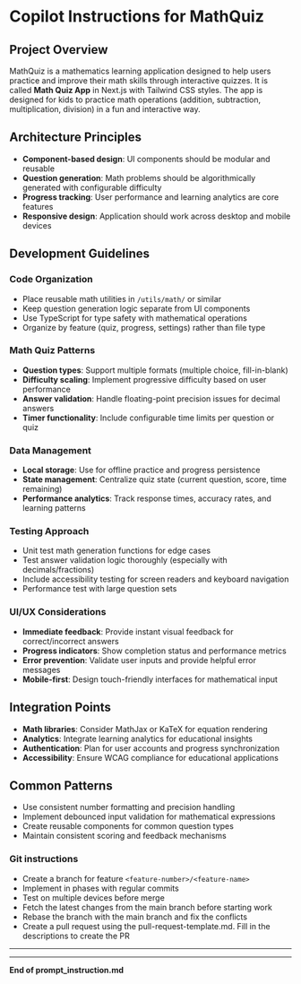 # Copilot Instructions for MathQuiz

## Project Overview
MathQuiz is a mathematics learning application designed to help users practice and improve their math skills through interactive quizzes. It is called **Math Quiz App** in Next.js with Tailwind CSS styles. The app is designed for kids to practice math operations (addition, subtraction, multiplication, division) in a fun and interactive way.


## Architecture Principles
- **Component-based design**: UI components should be modular and reusable
- **Question generation**: Math problems should be algorithmically generated with configurable difficulty
- **Progress tracking**: User performance and learning analytics are core features
- **Responsive design**: Application should work across desktop and mobile devices

## Development Guidelines

### Code Organization
- Place reusable math utilities in `/utils/math/` or similar
- Keep question generation logic separate from UI components
- Use TypeScript for type safety with mathematical operations
- Organize by feature (quiz, progress, settings) rather than file type

### Math Quiz Patterns
- **Question types**: Support multiple formats (multiple choice, fill-in-blank)
- **Difficulty scaling**: Implement progressive difficulty based on user performance
- **Answer validation**: Handle floating-point precision issues for decimal answers
- **Timer functionality**: Include configurable time limits per question or quiz

### Data Management
- **Local storage**: Use for offline practice and progress persistence
- **State management**: Centralize quiz state (current question, score, time remaining)
- **Performance analytics**: Track response times, accuracy rates, and learning patterns

### Testing Approach
- Unit test math generation functions for edge cases
- Test answer validation logic thoroughly (especially with decimals/fractions)
- Include accessibility testing for screen readers and keyboard navigation
- Performance test with large question sets

### UI/UX Considerations
- **Immediate feedback**: Provide instant visual feedback for correct/incorrect answers
- **Progress indicators**: Show completion status and performance metrics
- **Error prevention**: Validate user inputs and provide helpful error messages
- **Mobile-first**: Design touch-friendly interfaces for mathematical input


## Integration Points
- **Math libraries**: Consider MathJax or KaTeX for equation rendering
- **Analytics**: Integrate learning analytics for educational insights
- **Authentication**: Plan for user accounts and progress synchronization
- **Accessibility**: Ensure WCAG compliance for educational applications

## Common Patterns
- Use consistent number formatting and precision handling
- Implement debounced input validation for mathematical expressions
- Create reusable components for common question types
- Maintain consistent scoring and feedback mechanisms

### Git instructions
- Create a branch for feature `<feature-number>/<feature-name>` 
- Implement in phases with regular commits
- Test on multiple devices before merge
- Fetch the latest changes from the main branch before starting work
- Rebase the branch with the main branch and fix the conflicts
- Create a pull request using the pull-request-template.md. Fill in the descriptions to create the PR


---

<!-- ## Future feature iterations
- Admin page to manage users, questions, and results
- Add support for **fractions** and **decimals**.
- Implement **progress tracking** for each user.
- Allow users to **review past quizzes** and see performance over time.
- Add **leaderboards** to compare performance with other users.
- Include **educational resources** (e.g., tips, explanations) for incorrect answers. -->


---

**End of prompt_instruction.md**
